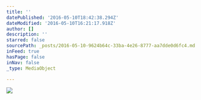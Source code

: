 ```yaml
---
title: ''
datePublished: '2016-05-10T18:42:38.294Z'
dateModified: '2016-05-10T16:21:17.918Z'
author: []
description: ''
starred: false
sourcePath: _posts/2016-05-10-9624b64c-33ba-4e26-8777-aa7dde0d6fc4.md
inFeed: true
hasPage: false
inNav: false
_type: MediaObject

---
```

![](https://the-grid-user-content.s3-us-west-2.amazonaws.com/1974d619-787e-482c-8a14-0db0231a799d.png)